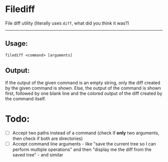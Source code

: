 # Filediff
File diff utility (literally uses `diff`, what did you think it was?)

---

## Usage:
`filediff <command> [arguments]`

## Output:
If the output of the given command is an empty string, only the diff created by the given command is shown.
Else, the output of the command is shown first, followed by one blank line and the colored output of the diff created by the command itself.

# Todo:
- [ ] Accept two paths instead of a command (check if **only** two arguments, then check if both are directories)
- [ ] Accept command line arguments - like "save the current tree so I can perform multiple operations" and then "display me the diff from the saved tree" - and similar

